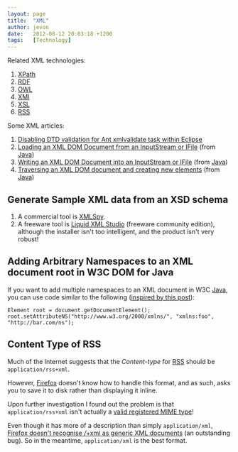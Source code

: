 ```yaml
---
layout: page
title:  "XML"
author: jevon
date:   2012-08-12 20:03:18 +1200
tags:   [Technology]
---
```


Related XML technologies:

1. [XPath](xpath.md)
1. [RDF](rdf.md)
1. [OWL](owl.md)
1. [XMI](xmi.md)
1. [XSL](xsl.md)
1. [RSS](rss.md)

Some XML articles:

1. [Disabling DTD validation for Ant xmlvalidate task within Eclipse](disabling-dtd-validation-for-ant-xmlvalidate-task-within-eclipse.md)
1. <a href="http://code.google.com/p/iaml/source/browse/branches/2008-11-versioning/org.openiaml.model.diagram.custom/src/org/openiaml/model/diagram/custom/actions/MigrateModelAction.java?spec=svn337&r=337#189">Loading an XML DOM Document from an InputStream or IFile</a> (from [Java](java.md))
1. <a href="http://code.google.com/p/iaml/source/browse/branches/2008-11-versioning/org.openiaml.model.diagram.custom/src/org/openiaml/model/diagram/custom/migrate/Migrate0To1.java?spec=svn337&r=337#72">Writing an XML DOM Document into an InputStream or IFile</a> (from [Java](java.md))
1. <a href="http://code.google.com/p/iaml/source/browse/branches/2008-11-versioning/org.openiaml.model.diagram.custom/src/org/openiaml/model/diagram/custom/migrate/Migrate0To1.java?spec=svn337&r=337#192">Traversing an XML DOM document and creating new elements</a> (from [Java](java.md))

## Generate Sample XML data from an XSD schema

1. A commercial tool is [XMLSpy](xmlspy.md).
1. A freeware tool is <a href="http://www.liquid-technologies.com/Product_XmlStudio_Features.aspx">Liquid XML Studio</a> (freeware community edition), although the installer isn't too intelligent, and the product isn't very robust!

## Adding Arbitrary Namespaces to an XML document root in W3C DOM for Java

If you want to add multiple namespaces to an XML document in W3C [Java](java.md), you can use code similar to the following (<a href="http://techxplorer.com/2010/01/07/creating-an-xml-document-in-java-with-multiple-namespaces/">inspired by this post</a>):

```
Element root = document.getDocumentElement();
root.setAttributeNS("http://www.w3.org/2000/xmlns/", "xmlns:foo", "http://bar.com/ns");
```

## Content Type of RSS
Much of the Internet suggests that the _Content-type_ for [RSS](rss.md) should be `application/rss+xml`.

However, [Firefox](firefox.md) doesn't know how to handle this format, and as such, asks you to save it to disk rather than displaying it inline.

Upon further investigation I found out the problem is that `application/rss+xml` isn't actually a <a href="http://www.iana.org/assignments/media-types/index.html">valid registered MIME type</a>!

Even though it has more of a description than simply `application/xml`, <a href="https://bugzilla.mozilla.org/show_bug.cgi?id=155730">Firefox doesn't recognise */*+xml as generic XML documents</a> (an outstanding bug). So in the meantime, `application/xml` is the best format.
